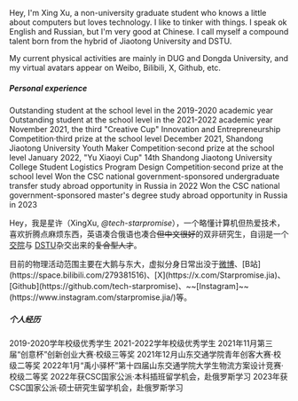 Hey, I'm Xing Xu, a non-university graduate student who knows a little about computers but loves technology. I like to tinker with things. I speak ok English and Russian, but I'm very good at Chinese. I call myself a compound talent born from the hybrid of Jiaotong University and DSTU.

My current physical activities are mainly in DUG and Dongda University, and my virtual avatars appear on Weibo, Bilibili, X, Github, etc.

##### Personal experience
Outstanding student at the school level in the 2019-2020 academic year
Outstanding student at the school level in the 2021-2022 academic year
November 2021, the third "Creative Cup" Innovation and Entrepreneurship Competition·third prize at the school level
December 2021, Shandong Jiaotong University Youth Maker Competition·second prize at the school level
January 2022, "Yu Xiaoyi Cup" 14th Shandong Jiaotong University College Student Logistics Program Design Competition·second prize at the school level
Won the CSC national government-sponsored undergraduate transfer study abroad opportunity in Russia in 2022
Won the CSC national government-sponsored master's degree study abroad opportunity in Russia in 2023


Hey，我是星许（XingXu, _@tech-starpromise_），一个略懂计算机但热爱技术，喜欢折腾点麻烦东西，英语凑合俄语也凑合~~但中文很好~~的双非研究生，自诩是一个[交院](https://baike.baidu.com/item/%E5%B1%B1%E4%B8%9C%E4%BA%A4%E9%80%9A%E5%AD%A6%E9%99%A2/1241424)与 [DSTU](https://baike.baidu.com/item/%E9%A1%BF%E6%B2%B3%E5%9B%BD%E7%AB%8B%E6%8A%80%E6%9C%AF%E5%A4%A7%E5%AD%A6/6988279)杂交出来的~~复合型人才~~。


目前的物理活动范围主要在大鹅与东大，虚拟分身日常出没于[微博]([https://weibo.com/huxpro](https://weibo.com/u/3265066500))、[B站](https://space.bilibili.com/279381516)、[X](https://x.com/Starpromise.jia)、[Github](https://github.com/tech-starpromise)、~~[Instagram]~~(https://www.instagram.com/starpromise.jia/)等。


##### 个人经历
2019-2020学年校级优秀学生
2021-2022学年校级优秀学生
2021年11月第三届“创意杯”创新创业大赛·校级三等奖
2021年12月山东交通学院青年创客大赛·校级二等奖
2022年1月“禹小驿杯”第十四届山东交通学院大学生物流方案设计竞赛·校级二等奖
2022年获CSC国家公派·本科插班留学机会，赴俄罗斯学习
2023年获CSC国家公派·硕士研究生留学机会，赴俄罗斯学习

